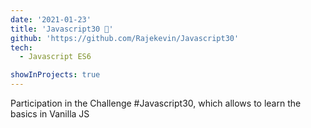 ```yaml
---
date: '2021-01-23'
title: 'Javascript30 🐍'
github: 'https://github.com/Rajekevin/Javascript30'
tech:
  - Javascript ES6

showInProjects: true
---
```

Participation in the Challenge #Javascript30, which allows to learn the basics in Vanilla JS